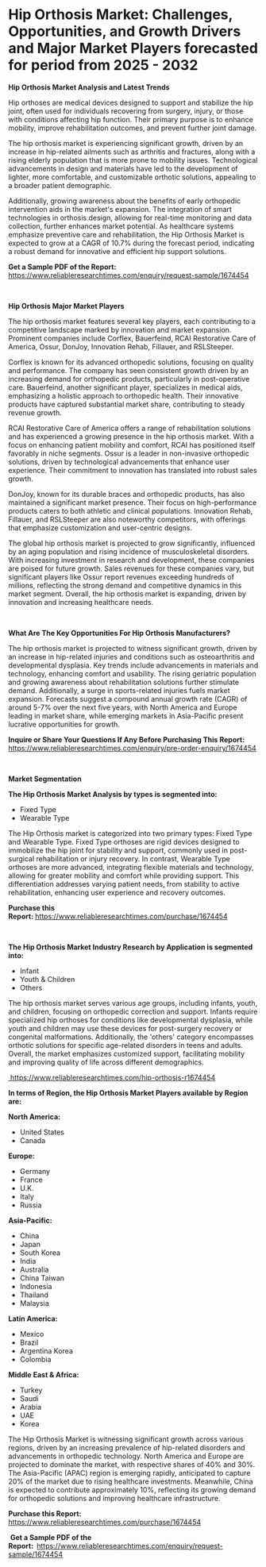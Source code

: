 <p><h1>Hip Orthosis Market: Challenges, Opportunities, and Growth Drivers and Major Market Players forecasted for period from 2025 - 2032</h1></p><p><strong>Hip Orthosis Market Analysis and Latest Trends</strong></p>
<p><p>Hip orthoses are medical devices designed to support and stabilize the hip joint, often used for individuals recovering from surgery, injury, or those with conditions affecting hip function. Their primary purpose is to enhance mobility, improve rehabilitation outcomes, and prevent further joint damage.</p><p>The hip orthosis market is experiencing significant growth, driven by an increase in hip-related ailments such as arthritis and fractures, along with a rising elderly population that is more prone to mobility issues. Technological advancements in design and materials have led to the development of lighter, more comfortable, and customizable orthotic solutions, appealing to a broader patient demographic. </p><p>Additionally, growing awareness about the benefits of early orthopedic intervention aids in the market's expansion. The integration of smart technologies in orthosis design, allowing for real-time monitoring and data collection, further enhances market potential. As healthcare systems emphasize preventive care and rehabilitation, the Hip Orthosis Market is expected to grow at a CAGR of 10.7% during the forecast period, indicating a robust demand for innovative and efficient hip support solutions.</p></p>
<p><strong>Get a Sample PDF of the Report:&nbsp;</strong> <a href="https://www.reliableresearchtimes.com/enquiry/request-sample/1674454?utm_campaign=3051&utm_medium=2&utm_source=Github&utm_content=ia&utm_term=13042025&utm_id=hip-orthosis">https://www.reliableresearchtimes.com/enquiry/request-sample/1674454</a></p>
<p>&nbsp;</p>
<p><strong>Hip Orthosis Major Market Players</strong></p>
<p><p>The hip orthosis market features several key players, each contributing to a competitive landscape marked by innovation and market expansion. Prominent companies include Corflex, Bauerfeind, RCAI Restorative Care of America, Ossur, DonJoy, Innovation Rehab, Fillauer, and RSLSteeper.</p><p>Corflex is known for its advanced orthopedic solutions, focusing on quality and performance. The company has seen consistent growth driven by an increasing demand for orthopedic products, particularly in post-operative care. Bauerfeind, another significant player, specializes in medical aids, emphasizing a holistic approach to orthopedic health. Their innovative products have captured substantial market share, contributing to steady revenue growth.</p><p>RCAI Restorative Care of America offers a range of rehabilitation solutions and has experienced a growing presence in the hip orthosis market. With a focus on enhancing patient mobility and comfort, RCAI has positioned itself favorably in niche segments. Ossur is a leader in non-invasive orthopedic solutions, driven by technological advancements that enhance user experience. Their commitment to innovation has translated into robust sales growth.</p><p>DonJoy, known for its durable braces and orthopedic products, has also maintained a significant market presence. Their focus on high-performance products caters to both athletic and clinical populations. Innovation Rehab, Fillauer, and RSLSteeper are also noteworthy competitors, with offerings that emphasize customization and user-centric designs.</p><p>The global hip orthosis market is projected to grow significantly, influenced by an aging population and rising incidence of musculoskeletal disorders. With increasing investment in research and development, these companies are poised for future growth. Sales revenues for these companies vary, but significant players like Ossur report revenues exceeding hundreds of millions, reflecting the strong demand and competitive dynamics in this market segment. Overall, the hip orthosis market is expanding, driven by innovation and increasing healthcare needs.</p></p>
<p>&nbsp;</p>
<p><strong>What Are The Key Opportunities For Hip Orthosis Manufacturers?</strong></p>
<p><p>The hip orthosis market is projected to witness significant growth, driven by an increase in hip-related injuries and conditions such as osteoarthritis and developmental dysplasia. Key trends include advancements in materials and technology, enhancing comfort and usability. The rising geriatric population and growing awareness about rehabilitation solutions further stimulate demand. Additionally, a surge in sports-related injuries fuels market expansion. Forecasts suggest a compound annual growth rate (CAGR) of around 5-7% over the next five years, with North America and Europe leading in market share, while emerging markets in Asia-Pacific present lucrative opportunities for growth.</p></p>
<p><strong>Inquire or Share Your Questions If Any Before Purchasing This Report:</strong> <a href="https://www.reliableresearchtimes.com/enquiry/pre-order-enquiry/1674454?utm_campaign=3051&utm_medium=2&utm_source=Github&utm_content=ia&utm_term=13042025&utm_id=hip-orthosis">https://www.reliableresearchtimes.com/enquiry/pre-order-enquiry/1674454</a></p>
<p>&nbsp;</p>
<p><strong>Market Segmentation</strong></p>
<p><strong>The Hip Orthosis Market Analysis by types is segmented into:</strong></p>
<p><ul><li>Fixed Type</li><li>Wearable Type</li></ul></p>
<p><p>The Hip Orthosis market is categorized into two primary types: Fixed Type and Wearable Type. Fixed Type orthoses are rigid devices designed to immobilize the hip joint for stability and support, commonly used in post-surgical rehabilitation or injury recovery. In contrast, Wearable Type orthoses are more advanced, integrating flexible materials and technology, allowing for greater mobility and comfort while providing support. This differentiation addresses varying patient needs, from stability to active rehabilitation, enhancing user experience and recovery outcomes.</p></p>
<p><strong>Purchase this Report:&nbsp;</strong><a href="https://www.reliableresearchtimes.com/purchase/1674454?utm_campaign=3051&utm_medium=2&utm_source=Github&utm_content=ia&utm_term=13042025&utm_id=hip-orthosis">https://www.reliableresearchtimes.com/purchase/1674454</a></p>
<p>&nbsp;</p>
<p><strong>The Hip Orthosis Market Industry Research by Application is segmented into:</strong></p>
<p><ul><li>Infant</li><li>Youth & Children</li><li>Others</li></ul></p>
<p><p>The hip orthosis market serves various age groups, including infants, youth, and children, focusing on orthopedic correction and support. Infants require specialized hip orthoses for conditions like developmental dysplasia, while youth and children may use these devices for post-surgery recovery or congenital malformations. Additionally, the 'others' category encompasses orthotic solutions for specific age-related disorders in teens and adults. Overall, the market emphasizes customized support, facilitating mobility and improving quality of life across different demographics.</p></p>
<p><a href="https://www.reliableresearchtimes.com/hip-orthosis-r1674454?utm_campaign=3051&utm_medium=2&utm_source=Github&utm_content=ia&utm_term=13042025&utm_id=hip-orthosis">&nbsp;https://www.reliableresearchtimes.com/hip-orthosis-r1674454</a></p>
<p><strong>In terms of Region, the Hip Orthosis Market Players available by Region are:</strong></p>
<p>
    <p> <strong> North America: </strong>
        <ul>
            <li>United States</li>
            <li>Canada</li>
        </ul>
        </p> 
    <p> <strong> Europe: </strong>
        <ul>
            <li>Germany</li>
            <li>France</li>
            <li>U.K.</li>
            <li>Italy</li>
            <li>Russia</li>
        </ul>
        </p> 
    <p> <strong> Asia-Pacific: </strong>
        <ul>
            <li>China</li>
            <li>Japan</li>
            <li>South Korea</li>
            <li>India</li>
            <li>Australia</li>
            <li>China Taiwan</li>
            <li>Indonesia</li>
            <li>Thailand</li>
            <li>Malaysia</li>
        </ul>
        </p> 
    <p> <strong> Latin America: </strong>
        <ul>
            <li>Mexico</li>
            <li>Brazil</li>
            <li>Argentina Korea</li>
            <li>Colombia</li>
        </ul>
        </p> 
    <p> <strong> Middle East & Africa: </strong>
        <ul>
            <li>Turkey</li>
            <li>Saudi</li>
            <li>Arabia</li>
            <li>UAE</li>
            <li>Korea</li>
        </ul>
    </p>
    </p>
<p><p>The Hip Orthosis Market is witnessing significant growth across various regions, driven by an increasing prevalence of hip-related disorders and advancements in orthopedic technology. North America and Europe are projected to dominate the market, with respective shares of 40% and 30%. The Asia-Pacific (APAC) region is emerging rapidly, anticipated to capture 20% of the market due to rising healthcare investments. Meanwhile, China is expected to contribute approximately 10%, reflecting its growing demand for orthopedic solutions and improving healthcare infrastructure.</p></p>
<p><strong>Purchase this Report: </strong><a href="https://www.reliableresearchtimes.com/purchase/1674454?utm_campaign=3051&utm_medium=2&utm_source=Github&utm_content=ia&utm_term=13042025&utm_id=hip-orthosis">https://www.reliableresearchtimes.com/purchase/1674454</a></p>
<p>&nbsp;<strong>Get a Sample PDF of the Report:&nbsp;&nbsp;</strong><a href="https://www.reliableresearchtimes.com/enquiry/request-sample/1674454?utm_campaign=3051&utm_medium=2&utm_source=Github&utm_content=ia&utm_term=13042025&utm_id=hip-orthosis">https://www.reliableresearchtimes.com/enquiry/request-sample/1674454</a></p>
<p><strong></strong></p>
<p><p></p><p></p><p></p></p>